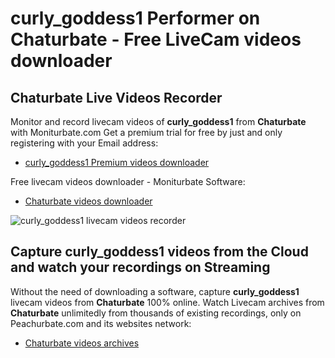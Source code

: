 # curly_goddess1 Performer on Chaturbate - Free LiveCam videos downloader

## Chaturbate Live Videos Recorder

Monitor and record livecam videos of **curly_goddess1** from **Chaturbate** with Moniturbate.com
Get a premium trial for free by just and only registering with your Email address:
* [curly_goddess1 Premium videos downloader](https://moniturbate.com/request-demo-licence-key.html)

Free livecam videos downloader - Moniturbate Software:
* [Chaturbate videos downloader](https://moniturbate.com/moniturbate-download-software.html)

![curly_goddess1 livecam videos recorder](https://peachurnet.com/templates/moniturbate-software.png)


## Capture curly_goddess1 videos from the Cloud and watch your recordings on Streaming

Without the need of downloading a software, capture **curly_goddess1** livecam videos from **Chaturbate** 100% online.
Watch Livecam archives from **Chaturbate** unlimitedly from thousands of existing recordings, only on Peachurbate.com and its websites network:
* [Chaturbate videos archives](https://peachurnet.com/)